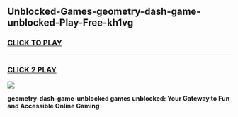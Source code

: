 
## Unblocked-Games-geometry-dash-game-unblocked-Play-Free-kh1vg
<h3>
<a href="https://premium76.site?title=geometry-dash-game-unblocked&ref=10A">CLICK TO PLAY</a></h3>
<hr>

<h3>
<a href="https://premium76.site?title=geometry-dash-game-unblocked&ref=10A">CLICK 2 PLAY</a>
  
</h3>

<a href="https://premium76.site?title=geometry-dash-game-unblocked&ref=10A"><img src="https://clearcache.store/games.png"></a>


**geometry-dash-game-unblocked games unblocked: Your Gateway to Fun and Accessible Online Gaming**
